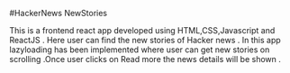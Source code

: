 #HackerNews NewStories

This is a frontend react app developed using HTML,CSS,Javascript and ReactJS . Here user can find the new  stories of Hacker news . In this app lazyloading has been implemented where user can get new stories on scrolling .Once user clicks on Read more the news details will be shown .

